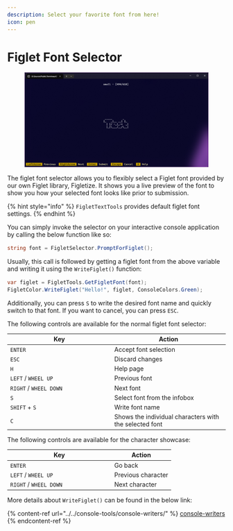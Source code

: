 ```yaml
---
description: Select your favorite font from here!
icon: pen
---
```


# Figlet Font Selector

<figure><img src="../../../.gitbook/assets/image (1).png" alt=""><figcaption></figcaption></figure>

The figlet font selector allows you to flexibly select a Figlet font provided by our own Figlet library, Figletize. It shows you a live preview of the font to show you how your selected font looks like prior to submission.

{% hint style="info" %}
`FigletTextTools` provides default figlet font settings.
{% endhint %}

You can simply invoke the selector on your interactive console application by calling the below function like so:

```csharp
string font = FigletSelector.PromptForFiglet();
```

Usually, this call is followed by getting a figlet font from the above variable and writing it using the `WriteFiglet()` function:

```csharp
var figlet = FigletTools.GetFigletFont(font);
FigletColor.WriteFiglet("Hello!", figlet, ConsoleColors.Green);
```

Additionally, you can press `S` to write the desired font name and quickly switch to that font. If you want to cancel, you can press `ESC`.

The following controls are available for the normal figlet font selector:

<table><thead><tr><th width="226">Key</th><th>Action</th></tr></thead><tbody><tr><td><code>ENTER</code></td><td>Accept font selection</td></tr><tr><td><code>ESC</code></td><td>Discard changes</td></tr><tr><td><code>H</code></td><td>Help page</td></tr><tr><td><code>LEFT</code> / <code>WHEEL UP</code></td><td>Previous font</td></tr><tr><td><code>RIGHT</code> / <code>WHEEL DOWN</code></td><td>Next font</td></tr><tr><td><code>S</code></td><td>Select font from the infobox</td></tr><tr><td><code>SHIFT</code> + <code>S</code></td><td>Write font name</td></tr><tr><td><code>C</code></td><td>Shows the individual characters with the selected font</td></tr></tbody></table>

The following controls are available for the character showcase:

<table><thead><tr><th width="226">Key</th><th>Action</th></tr></thead><tbody><tr><td><code>ENTER</code></td><td>Go back</td></tr><tr><td><code>LEFT</code> / <code>WHEEL UP</code></td><td>Previous character</td></tr><tr><td><code>RIGHT</code> / <code>WHEEL DOWN</code></td><td>Next character</td></tr></tbody></table>

More details about `WriteFiglet()` can be found in the below link:

{% content-ref url="../../console-tools/console-writers/" %}
[console-writers](../../console-tools/console-writers/)
{% endcontent-ref %}
